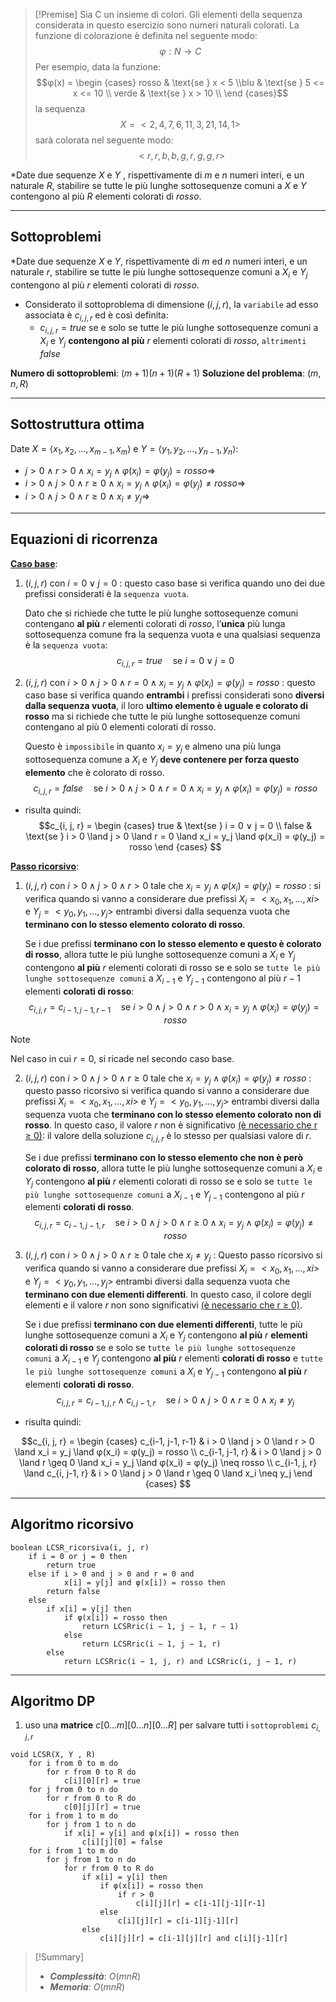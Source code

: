 >[!Premise]
>Sia C un insieme di colori. Gli elementi della sequenza considerata in questo esercizio sono numeri naturali colorati. La funzione di colorazione è definita nel seguente modo: 
>$$φ : N → C$$
>Per esempio, data la funzione:
>$$φ(x) = \begin {cases} rosso & \text{se } x < 5 \\blu & \text{se } 5 <= x <= 10 \\ verde & \text{se } x > 10 \\ \end {cases}$$
>la sequenza  
>$$X = <2, 4, 7, 6, 11, 3, 21, 14, 1>$$
>sarà colorata nel seguente modo: 
>$$<r, r, b, b, g, r, g, g, r>$$
>

*Date due sequenze $X$ e $Y$ , rispettivamente di $m$ e $n$ numeri interi, e un naturale $R$, stabilire se tutte le più lunghe sottosequenze comuni a $X$ e $Y$ contengono al più $R$ elementi colorati di $rosso$.

--- 
## Sottoproblemi

*Date due sequenze $X$ e $Y$, rispettivamente di $m$ ed $n$ numeri interi, e un naturale $r$, stabilire se tutte le più lunghe sottosequenze comuni a $X_i$ e $Y_j$ contengono al più $r$ elementi colorati di $rosso$.

- Considerato il sottoproblema di dimensione $(i, j, r)$, la `variabile` ad esso associata è $c_{i,j,r}$ ed è così definita:
	- $c_{i,j,r} = true$ se e solo se tutte le più lunghe sottosequenze comuni a $X_i$ e $Y_j$ **contengono al più** $r$ elementi colorati di $rosso$, `altrimenti` $false$

**Numero di sottoproblemi**: $(m+1)(n+1)(R+1)$
**Soluzione del problema**: $(m, n, R)$

---

## Sottostruttura ottima

Date $X=⟨x_1, x_2, …, x_{m-1}, x_m⟩$ e $Y=⟨y_1, y_2, …, y_{n-1}, y_n⟩$:

- $j > 0 \land r > 0 \land x_i = y_j \land φ(x_i) = φ(y_j) = rosso \Rightarrow$ 
- $i > 0 \land j > 0 \land r \geq 0 \land x_i = y_j \land φ(x_i) = φ(y_j) \neq rosso \Rightarrow$
- $i > 0 \land j > 0 \land r \geq 0 \land x_i \neq y_j \Rightarrow$

---
## Equazioni di ricorrenza

<u>**Caso base**</u>:
1. $(i, j, r)$ con $i = 0 \lor j = 0$ : 
	questo caso base si verifica quando uno dei due prefissi considerati è la `sequenza vuota`. 
	
	Dato che si richiede che tutte le più lunghe sottosequenze comuni contengano **al più** $r$ elementi colorati di $rosso$, l’**unica** più lunga sottosequenza comune fra la sequenza vuota e una qualsiasi sequenza è la `sequenza vuota`:
$$c_{i, j, r} = true \quad\text{se } i = 0 ∨ j = 0$$
2. $(i, j, r)$ con $i > 0 \land j > 0 \land r = 0 \land x_i = y_j \land φ(x_i) = φ(y_j) = rosso$ :
	questo caso base si verifica quando **entrambi** i prefissi considerati sono **diversi dalla sequenza vuota**, il loro **ultimo elemento è uguale e colorato di rosso** ma si richiede che tutte le più lunghe sottosequenze comuni contengano al più 0 elementi colorati di rosso. 
	
	Questo è `impossibile` in quanto $x_i = y_j$ e almeno una più lunga sottosequenza comune a $X_i$ e $Y_j$ **deve contenere per forza questo elemento** che è colorato di rosso.
$$c_{i, j, r} = false \quad\text{se } i > 0 \land j > 0 \land r = 0 \land x_i = y_j \land φ(x_i) = φ(y_j) = rosso$$
- risulta quindi:
$$c_{i, j, r} = 
\begin {cases} 
true & \text{se } i = 0 ∨ j = 0 \\
false & \text{se } i > 0 \land j > 0 \land r = 0 \land x_i = y_j \land φ(x_i) = φ(y_j) = rosso
\end {cases}
$$

<u>**Passo ricorsivo**</u>: 
1. $(i, j, r)$ con $i > 0 \land j > 0 \land r > 0$ tale che $x_i = y_j \land φ(x_i) = φ(y_j) = rosso$ :
	si verifica quando si vanno a considerare due prefissi $X_i = <x_0, x_1, ..., xi>$ e $Y_j = <y_0, y_1, ..., y_j>$ entrambi diversi dalla sequenza vuota che **terminano con lo stesso elemento colorato di rosso**.
	
	Se i due prefissi **terminano con lo stesso elemento e questo è colorato di rosso**, allora tutte le più lunghe sottosequenze comuni a $X_i$ e $Y_j$ contengono **al più** $r$ elementi colorati di rosso se e solo se `tutte le più lunghe sottosequenze comuni` a $X_{i−1}$ e $Y_{j−1}$ contengono al più $r − 1$ elementi **colorati di rosso**: 
	$$c_{i, j, r} = c_{i-1, j-1, r-1} \quad\text{se } i > 0 \land j > 0 \land r > 0 \land x_i = y_j \land φ(x_i) = φ(y_j) = rosso$$
>[!Note]
>Nel caso in cui $r = 0$, si ricade nel secondo caso base.

2. $(i, j, r)$ con $i > 0 \land j > 0 \land r \geq 0$ tale che $x_i = y_j \land φ(x_i) = φ(y_j) \neq rosso$ :
	questo passo ricorsivo si verifica quando si vanno a considerare due prefissi $X_i = <x_0, x_1, ..., xi>$ e $Y_j = <y_0, y_1, ..., y_j>$ entrambi diversi dalla sequenza vuota che **terminano con lo stesso elemento colorato non di rosso**. 
	In questo caso, il valore $r$ non è significativo <u>(è necessario che r ≥ 0)</u>: il valore della soluzione $c_{i,j,r}$ è lo stesso per qualsiasi valore di $r$.
	
	Se i due prefissi **terminano con lo stesso elemento che non è però colorato di rosso**, allora tutte le più lunghe sottosequenze comuni a $X_i$ e $Y_j$ contengono **al più** $r$ elementi colorati di rosso se e solo se `tutte le più lunghe sottosequenze comuni` a $X_{i−1}$ e $Y_{j−1}$ contengono al più $r$ elementi **colorati di rosso**.
	$$c_{i, j, r} = c_{i-1, j-1, r} \quad\text{se } i > 0 \land j > 0 \land r \geq 0 \land x_i = y_j \land φ(x_i) = φ(y_j) \neq rosso$$

3. $(i, j, r)$ con $i > 0 \land j > 0 \land r \geq 0$ tale che $x_i \neq y_j$ :
	Questo passo ricorsivo si verifica quando si vanno a considerare due prefissi $X_i = <x_0, x_1, ..., xi>$ e $Y_j = <y_0, y_1, ..., y_j>$ entrambi diversi dalla sequenza vuota che **terminano con due elementi differenti**. 
	In questo caso, il colore degli elementi e il valore $r$ non sono significativi <u>(è necessario che r ≥ 0)</u>.
	
	Se i due prefissi **terminano con due elementi differenti**, tutte le più lunghe sottosequenze comuni a $X_i$ e $Y_j$ contengono **al più** $r$ **elementi colorati di rosso** se e solo se `tutte le più lunghe sottosequenze comuni` a $X_{i−1}$ e $Y_j$ contengono **al più** $r$ elementi **colorati di rosso** e `tutte le più lunghe sottosequenze comuni` a $X_i$ e $Y_{j−1}$ contengono **al più** $r$ elementi **colorati di rosso**.
	$$c_{i, j, r} = c_{i-1, j, r} \land c_{i, j-1, r} \quad\text{se } i > 0 \land j > 0 \land r \geq 0 \land x_i \neq y_j$$
- risulta quindi:

$$c_{i, j, r} = 
\begin {cases} 
c_{i-1, j-1, r-1} & i > 0 \land j > 0 \land r > 0 \land x_i = y_j \land φ(x_i) = φ(y_j) = rosso \\
c_{i-1, j-1, r} & i > 0 \land j > 0 \land r \geq 0 \land x_i = y_j \land φ(x_i) = φ(y_j) \neq rosso \\
c_{i-1, j, r} \land c_{i, j-1, r} & i > 0 \land j > 0 \land r \geq 0 \land x_i \neq y_j
\end {cases}
$$

---

## Algoritmo ricorsivo

``` Pseudocodice TI:"LCSR_ricorsiva" "FOLD"
boolean LCSR_ricorsiva(i, j, r) 
	if i = 0 or j = 0 then 
		return true 
	else if i > 0 and j > 0 and r = 0 and 
			x[i] = y[j] and φ(x[i]) = rosso then 
		return false 
	else
		if x[i] = y[j] then 
			if φ(x[i]) = rosso then
				return LCSRric(i − 1, j − 1, r − 1) 
			else 
				return LCSRric(i − 1, j − 1, r) 
		else 
			return LCSRric(i − 1, j, r) and LCSRric(i, j − 1, r)
```

---

## Algoritmo DP

1. uso una **matrice** $c[0...m][0...n][0...R]$ per salvare tutti i `sottoproblemi` $c_{i, j, r}$

``` Pseudocodice TI:"LCSR" "FOLD"
void LCSR(X, Y , R)
	for i from 0 to m do
		for r from 0 to R do
			c[i][0][r] = true
	for j from 0 to n do
		for r from 0 to R do
			c[0][j][r] = true
	for i from 1 to m do
		for j from 1 to n do
			if x[i] = y[i] and φ(x[i]) = rosso then
				c[i][j][0] = false
	for i from 1 to m do
		for j from 1 to n do
			for r from 0 to R do
				if x[i] = y[i] then
					if φ(x[i]) = rosso then
						if r > 0
							c[i][j][r] = c[i-1][j-1][r-1]
					else
						c[i][j][r] = c[i-1][j-1][r]
				else
					c[i][j][r] = c[i-1][j][r] and c[i][j-1][r]
```


> [!Summary]
> - ***Complessità***: $O(mnR)$
> - ***Memoria***: $O(mnR)$
